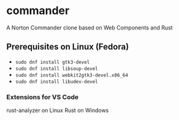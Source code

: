 # commander
A Norton Commander clone based on Web Components and Rust
## Prerequisites on Linux (Fedora)
* ```sudo dnf install gtk3-devel```
* ```sudo dnf install libsoup-devel```
* ```sudo dnf install webkit2gtk3-devel.x86_64```
* ```sudo dnf install libudev-devel```
### Extensions for VS Code
rust-analyzer on Linux
Rust on Windows

